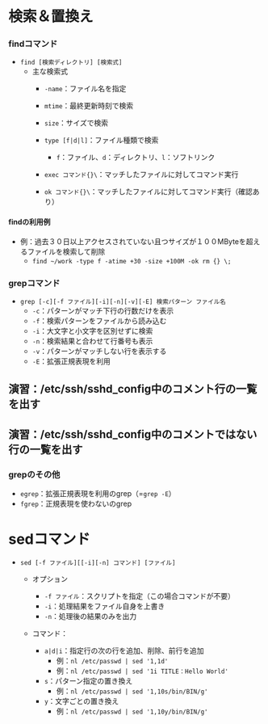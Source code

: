 # 検索＆置換え



### findコマンド

 - `find [検索ディレクトリ] [検索式]`
   - 主な検索式
     - `-name`：ファイル名を指定
     - `mtime`：最終更新時刻で検索
     - `size`：サイズで検索



     - `type [f|d|l]`：ファイル種類で検索
       - `f`：ファイル、`d`：ディレクトリ、`l`：ソフトリンク
     - `exec コマンド{}\`：マッチしたファイルに対してコマンド実行
     - `ok コマンド{}\`：マッチしたファイルに対してコマンド実行（確認あり）



#### findの利用例

 - 例：過去３０日以上アクセスされていない且つサイズが１００MByteを超えるファイルを検索して削除
   - `find ~/work -type f -atime +30 -size +100M -ok rm {} \;` 



### grepコマンド

 - `grep [-c][-f ファイル][-i][-n][-v][-E] 検索パターン ファイル名`
   - `-c`：パターンがマッチ下行の行数だけを表示
   - `-f`：検索パターンをファイルから読み込む
   - `-i`：大文字と小文字を区別せずに検索
   - `-n`：検索結果と合わせて行番号も表示
   - `-v`：パターンがマッチしない行を表示する
   - `-E`：拡張正規表現を利用
 


 ## 演習：/etc/ssh/sshd_config中のコメント行の一覧を出す
 ## 演習：/etc/ssh/sshd_config中のコメントではない行の一覧を出す
 


### grepのその他

 - `egrep`：拡張正規表現を利用のgrep（=`grep -E`）
 - `fgrep`：正規表現を使わないのgrep



# sedコマンド

 - `sed [-f ファイル][[-i][-n] コマンド] [ファイル]`
   - オプション
     - `-f ファイル`：スクリプトを指定（この場合コマンドが不要）
     - `-i`：処理結果をファイル自身を上書き
     - `-n`：処理後の結果のみを出力



   - コマンド：
     - `a|d|i`：指定行の次の行を追加、削除、前行を追加
       - 例：`nl /etc/passwd | sed '1,1d'`
       - 例：`nl /etc/passwd | sed '1i TITLE：Hello World'`
     - `s`：パターン指定の置き換え
       - 例：`nl /etc/passwd | sed '1,10s/bin/BIN/g'`
     - `y`：文字ごとの置き換え
       - 例：`nl /etc/passwd | sed '1,10y/bin/BIN/g'`
